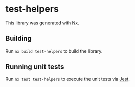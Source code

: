 # test-helpers

This library was generated with [Nx](https://nx.dev).

## Building

Run `nx build test-helpers` to build the library.

## Running unit tests

Run `nx test test-helpers` to execute the unit tests via [Jest](https://jestjs.io).

